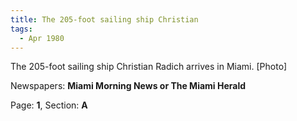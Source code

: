 ```yaml
---  
title: The 205-foot sailing ship Christian  
tags:  
  - Apr 1980  
---  
```

  
The 205-foot sailing ship Christian Radich arrives in Miami. [Photo]  
  
Newspapers: **Miami Morning News or The Miami Herald**  
  
Page: **1**, Section: **A** 
